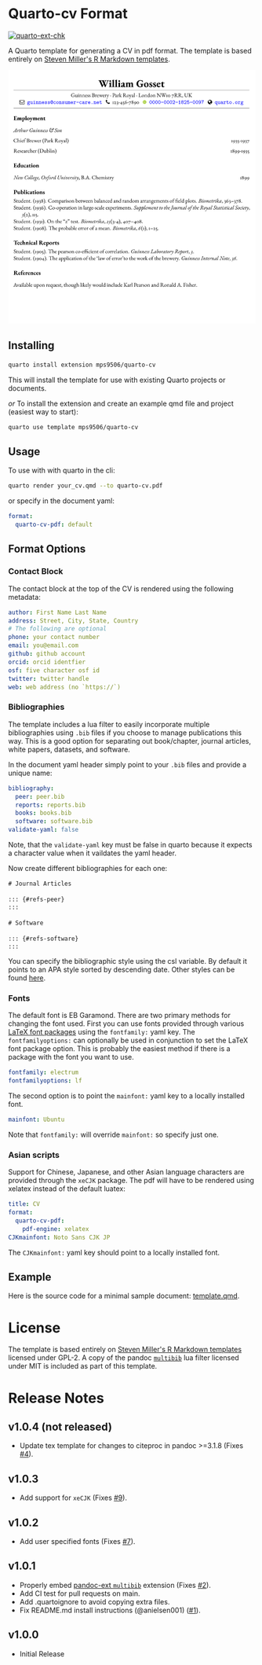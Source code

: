 # Quarto-cv Format

[![quarto-ext-chk](https://github.com/mps9506/quarto-cv/actions/workflows/check-extension.yaml/badge.svg)](https://github.com/mps9506/quarto-cv/actions/workflows/check-extension.yaml)

A Quarto template for generating a CV in pdf format. The template is based entirely
on [Steven Miller's R Markdown templates](https://github.com/svmiller/stevetemplates).

![Screenshot of quarto-cv output.](/screenshots/quarto-cv.png)

## Installing

```bash
quarto install extension mps9506/quarto-cv
```

This will install the template for use with existing Quarto projects or documents.

*or* To install the extension and create an example qmd file and project (easiest way to start):

```bash
quarto use template mps9506/quarto-cv
```


## Usage

To use with with quarto in the cli:

```bash
quarto render your_cv.qmd --to quarto-cv.pdf
```

or specify in the document yaml:

```yaml
format:
  quarto-cv-pdf: default
```

## Format Options

### Contact Block

The contact block at the top of the CV is rendered using the following metadata:

```yaml
author: First Name Last Name
address: Street, City, State, Country
# The following are optional
phone: your contact number
email: you@email.com
github: github account
orcid: orcid identfier
osf: five character osf id
twitter: twitter handle
web: web address (no `https://`)
```

### Bibliographies

The template includes a lua filter to easily incorporate multiple bibliographies using `.bib` files if you choose to manage publications this way. 
This is a good option for separating out book/chapter, journal articles, white papers, datasets, and software.

In the document yaml header simply point to your `.bib` files and provide a unique name:

```yaml
bibliography:
  peer: peer.bib
  reports: reports.bib
  books: books.bib
  software: software.bib
validate-yaml: false
```

Note, that the `validate-yaml` key must be false in quarto because it expects
a character value when it vaildates the yaml header.

Now create different bibliographies for each one:

```
# Journal Articles

::: {#refs-peer}
:::

# Software

::: {#refs-software}
:::
```

You can specify the bibliographic style using the csl variable. By default it points to an APA style sorted by descending date. Other styles can be found [here](https://www.zotero.org/styles).

### Fonts

The default font is EB Garamond. 
There are two primary methods for changing the font used. 
First you can use fonts provided through  various [LaTeX font packages](https://tug.org/FontCatalogue/about.html) using the `fontfamily:` yaml key.
The `fontfamilyoptions:` can optionally be used in conjunction to set the LaTeX font package option.
This is probably the easiest method if there is a package with the font you want to use.

```yaml
fontfamily: electrum
fontfamilyoptions: lf
```
The second option is to point the `mainfont:` yaml key to a locally installed font.

```yaml
mainfont: Ubuntu
```

Note that `fontfamily:` will override `mainfont:` so specify just one.

### Asian scripts

Support for Chinese, Japanese, and other Asian language characters are provided through the `xeCJK` package. The pdf will have to be rendered using xelatex instead of the default luatex:

```yaml
title: CV
format:
  quarto-cv-pdf:
    pdf-engine: xelatex
CJKmainfont: Noto Sans CJK JP
```

The `CJKmainfont:` yaml key should point to a locally installed font.

## Example

Here is the source code for a minimal sample document: [template.qmd](template.qmd).

# License

The template is based entirely
on [Steven Miller's R Markdown templates](https://github.com/svmiller/stevetemplates)
licensed under GPL-2. A copy of the pandoc 
[`multibib`](https://github.com/pandoc-ext/multibib) lua filter 
licensed under MIT is included as part of this template.

# Release Notes

## v1.0.4 (not released)

- Update tex template for changes to citeproc in pandoc >=3.1.8 (Fixes [#4](https://github.com/mps9506/quarto-cv/issues/4)).

## v1.0.3

- Add support for `xeCJK` (Fixes [#9](https://github.com/mps9506/quarto-cv/issues/9#issuecomment-1871681042)).

## v1.0.2

- Add user specified fonts (Fixes [#7](https://github.com/mps9506/quarto-cv/issues/7)).

## v1.0.1

- Properly embed [pandoc-ext `multibib`](https://github.com/pandoc-ext/multibib) extension (Fixes [#2](https://github.com/mps9506/quarto-cv/issues/2)).
- Add CI test for pull requests on main.
- Add .quartoignore to avoid copying extra files.
- Fix README.md install instructions (@anielsen001) ([#1](https://github.com/mps9506/quarto-cv/pull/1)).


## v1.0.0

- Initial Release